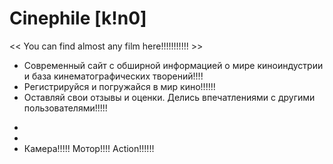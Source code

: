 # Сinephile [k!n0]
<< You can find almost any film here!!!!!!!!!!! >>

- Современный сайт с обширной информацией о мире киноиндустрии и база кинематографических творений!!!!
- Регистрируйся и погружайся в мир кино!!!!!!
- Оставляй свои отзывы и оценки. Делись впечатлениями с другими пользователями!!!!!
*
*
* Камера!!!!! Мотор!!!! Action!!!!!!
